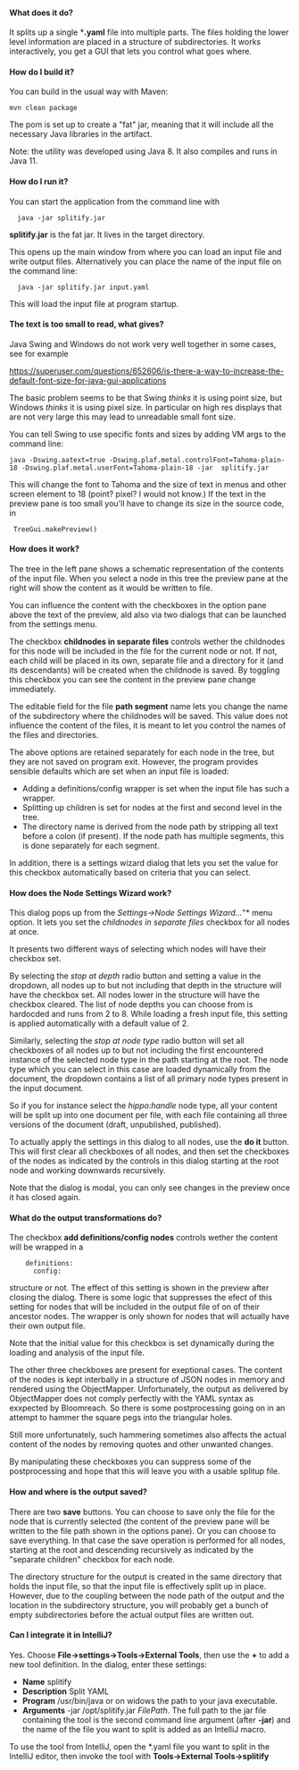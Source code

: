 #### What does it do?
It splits up a single ***.yaml** file into multiple parts. The files holding the lower level information are placed in a structure of subdirectories. It works interactively, you get a GUI that lets you control what goes where.

#### How do I build it?
You can build in the usual way with Maven:

	mvn clean package

The pom is set up to create a "fat" jar, meaning that it will include all the necessary Java libraries in the artifact.

Note: the utility was developed using Java 8. It also compiles and runs in Java 11.

#### How do I run it?
You can start the application from the command line with 

	  java -jar splitify.jar

**splitify.jar** is the fat jar. It lives in the target directory. 

This opens up the main window from where you can load an input file and write output files. Alternatively you can place the name of the input file on the command line:

	  java -jar splitify.jar input.yaml

This will load the input file at program startup.

#### The text is too small to read, what gives?
Java Swing and Windows do not work very well together in some cases, see for example

   https://superuser.com/questions/652606/is-there-a-way-to-increase-the-default-font-size-for-java-gui-applications

The basic problem seems to be that Swing *thinks* it is using point size, but Windows *thinks* it is using pixel size.
In particular on high res displays that are not very large this may lead to unreadable small font size.

You can tell Swing to use specific fonts and sizes by adding VM args to the command line:

    java -Dswing.aatext=true -Dswing.plaf.metal.controlFont=Tahoma-plain-18 -Dswing.plaf.metal.userFont=Tahoma-plain-18 -jar  splitify.jar

This will change the font to Tahoma and the size of text in menus and other screen element to 18 (point? pixel? I would not know.) If the text in the preview pane is too small you'll have to change its size in the source code, in 

     TreeGui.makePreview()


#### How does it work?
The tree in the left pane shows a schematic representation of the contents of the input file. When you select a node in this tree the preview pane at the  right will show the content as it would be written to file.

You can influence the content with the checkboxes in the option pane above the text of the preview, ald also via two dialogs that can be launched from the settings menu.

The checkbox **childnodes in separate files** controls wether the childnodes for this node will be included in the file for the current node or not. If not, each child will be placed in its own, separate file and a directory for it (and its descendants) will
be created when the childnode is saved. By toggling this checkbox you can see the content in the preview pane change immediately.

The editable field for the file **path segment** name lets you change the name of the subdirectory where the childnodes will be saved. This value does not influence the content of the files, it is meant to let you control the names of the files and directories.

The above options are retained separately for each node in the tree, but they are not saved on program exit. However, the program provides sensible defaults which are set when an input file is loaded:

- Adding a definitions/config wrapper is set when the input file has such a wrapper.
- Splitting up children is set for nodes at the first and second level  in the tree.
- The directory name is derived from the node path by stripping all text before a colon (if present). If the node path has multiple segments, this is done separately for each segment.

In addition, there is a settings wizard dialog that lets you set the value for this checkbox automatically based on criteria that you can select.

#### How does the Node Settings Wizard work?
This dialog pops up from the *Settings->Node Settings Wizard...*"* menu option. It lets you set the *childnodes in separate files* checkbox for all nodes at once.

It presents two different ways of selecting which nodes will have their checkbox set. 

By selecting the *stop at depth* radio button and setting a value in the dropdown, all nodes up to but not including that depth in the structure will have the checkbox set. All nodes lower in the structure will have the checkbox cleared. The list of node depths you can choose from is hardocded and runs from 2 to 8. While  loading a fresh input file, this setting is applied automatically with a default value of 2.

Similarly, selecting the *stop at node type* radio button will set all checkboxes of all nodes up to but not including the first encountered instance of the selected node type in the path starting at the root. The node type which you can select in this case are loaded dynamically from the document, the dropdown contains a list of all primary node types present in the input document.

So if you for instance select the *hippo:handle* node type, all your content will be split up into one document per file, with each file containing all three versions of the document (draft, unpublished, published).

To actually apply the settings in this dialog to all nodes, use the **do it** button. This will first clear all checkboxes of all nodes, and then set the checkboxes of the nodes as indicated by the controls in this dialog starting at the root node and working downwards recursively.

Note that the dialog is modal, you can only see changes in the preview once it has closed again.

#### What do the output transformations do?
The checkbox **add definitions/config nodes** controls wether  the content will be wrapped in a

	    definitions:
	      config:

structure or not. The effect of this setting is shown in the preview after closing the dialog. There is some logic that suppresses the efect of this setting for nodes that will be included in the output file of on of their ancestor nodes. The wrapper is only shown for nodes that will actually have their own output file.

Note that the initial value for this checkbox is set dynamically during the loading and analysis of the input file.

The other three checkboxes are present for exeptional cases. The content of the nodes is kept interbally in a structure of JSON nodes in memory and rendered using the ObjectMapper. Unfortunately, the output as delivered by ObjectMapper does not comply perfectly with the YAML syntax as exxpected by Bloomreach. So there is some postprocessing going on in an attempt to hammer the square pegs into the triangular holes.

Still more unfortunately, such hammering sometimes also affects the actual content of the nodes by removing quotes and other unwanted changes.

By manipulating these checkboxes you can suppress some of the postprocessing and hope that this will leave you with a usable splitup file.


#### How and where is the output saved?
There are two **save**  buttons. You can choose to save only the file for the node that is currently selected (the content of the preview pane will be written to the file path shown in the options pane).
Or you can choose to save everything. In that case the save operation is performed for all nodes, starting at the root and descending recursively as indicated by the "separate children" checkbox for each node.

The directory structure for the output is created in the same directory that holds the input file, so that the input file is effectively split up in place. However, due to the coupling between the node path of the output and the location in the subdirectory structure, you will probably get a bunch of empty subdirectories before the actual output files are written out.

#### Can I  integrate it in IntelliJ?
Yes. Choose **File->settings->Tools->External Tools**, then use the **+** to add a new tool definition. In the dialog, enter these settings:
- **Name** splitify
- **Description** Split YAML
- **Program** /usr/bin/java   or on widows the path to your java executable.
- **Arguments** -jar /opt/splitify.jar  $FilePath$.  The full path to the jar file containing the tool is the second command line argument (after **-jar**) and the name of the file you want to split is added as an IntelliJ macro.

To use the tool from IntelliJ, open the *.yaml file you want to split in the IntelliJ editor, then invoke the tool with **Tools->External Tools->splitify**

